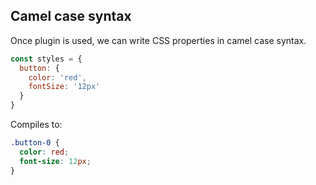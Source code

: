## Camel case syntax

Once plugin is used, we can write CSS properties in camel case syntax.

```javascript
const styles = {
  button: {
    color: 'red',
    fontSize: '12px'
  }
}
```

Compiles to:

```css
.button-0 {
  color: red;
  font-size: 12px;
}
```
